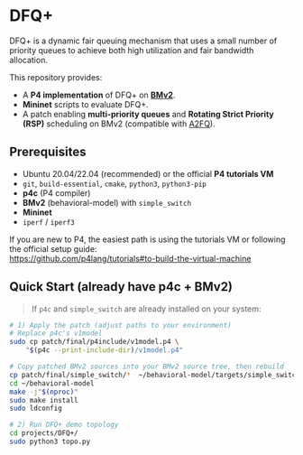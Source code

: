 # DFQ+

DFQ+ is a dynamic fair queuing mechanism that uses a small number of priority queues to achieve both high utilization and fair bandwidth allocation.

This repository provides:

- A **P4 implementation** of DFQ+ on [**BMv2**](https://github.com/p4lang/behavioral-model).
- **Mininet** scripts to evaluate DFQ+.
- A patch enabling **multi-priority queues** and **Rotating Strict Priority (RSP)** scheduling on BMv2 (compatible with [A2FQ](https://github.com/ants-xjtu/a2fq)).

## Prerequisites

- Ubuntu 20.04/22.04 (recommended) or the official **P4 tutorials VM**
- `git`, `build-essential`, `cmake`, `python3`, `python3-pip`
- **p4c** (P4 compiler)
- **BMv2** (behavioral-model) with `simple_switch`
- **Mininet**
- `iperf` / `iperf3`

If you are new to P4, the easiest path is using the tutorials VM or following the official setup guide:  
<https://github.com/p4lang/tutorials#to-build-the-virtual-machine>

## Quick Start (already have p4c + BMv2)

> If `p4c` and `simple_switch` are already installed on your system:

```bash
# 1) Apply the patch (adjust paths to your environment)
# Replace p4c's v1model
sudo cp patch/final/p4include/v1model.p4 \
    "$(p4c --print-include-dir)/v1model.p4"

# Copy patched BMv2 sources into your BMv2 source tree, then rebuild
cp patch/final/simple_switch/*  ~/behavioral-model/targets/simple_switch/
cd ~/behavioral-model
make -j"$(nproc)"
sudo make install
sudo ldconfig

# 2) Run DFQ+ demo topology
cd projects/DFQ+/
sudo python3 topo.py

